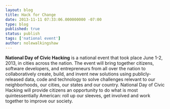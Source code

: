 ```yaml
---
layout: blog
title: Hack for Change
date: 2013-11-11 07:33:06.000000000 -07:00
type: blog
published: true
status: publish
tags: ['national event']
author: nolewalkingshaw
---
```

**National Day of Civic Hacking** is a national event that took place June 1-2, 2013, in cities across the nation. The event will bring together citizens, software developers, and entrepreneurs from all over the nation to collaboratively create, build, and invent new solutions using publicly-released data, code and technology to solve challenges relevant to our neighborhoods, our cities, our states and our country. National Day of Civic Hacking will provide citizens an opportunity to do what is most quintessentially American: roll up our sleeves, get involved and work together to improve our society.
